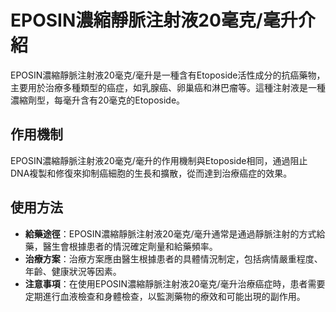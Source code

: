 # EPOSIN濃縮靜脈注射液20毫克/毫升介紹
EPOSIN濃縮靜脈注射液20毫克/毫升是一種含有Etoposide活性成分的抗癌藥物，主要用於治療多種類型的癌症，如乳腺癌、卵巢癌和淋巴瘤等。這種注射液是一種濃縮劑型，每毫升含有20毫克的Etoposide。
## 作用機制
EPOSIN濃縮靜脈注射液20毫克/毫升的作用機制與Etoposide相同，通過阻止DNA複製和修復來抑制癌細胞的生長和擴散，從而達到治療癌症的效果。
## 使用方法
- **給藥途徑**：EPOSIN濃縮靜脈注射液20毫克/毫升通常是通過靜脈注射的方式給藥，醫生會根據患者的情況確定劑量和給藥頻率。
- **治療方案**：治療方案應由醫生根據患者的具體情況制定，包括病情嚴重程度、年齡、健康狀況等因素。
- **注意事項**：在使用EPOSIN濃縮靜脈注射液20毫克/毫升治療癌症時，患者需要定期進行血液檢查和身體檢查，以監測藥物的療效和可能出現的副作用。